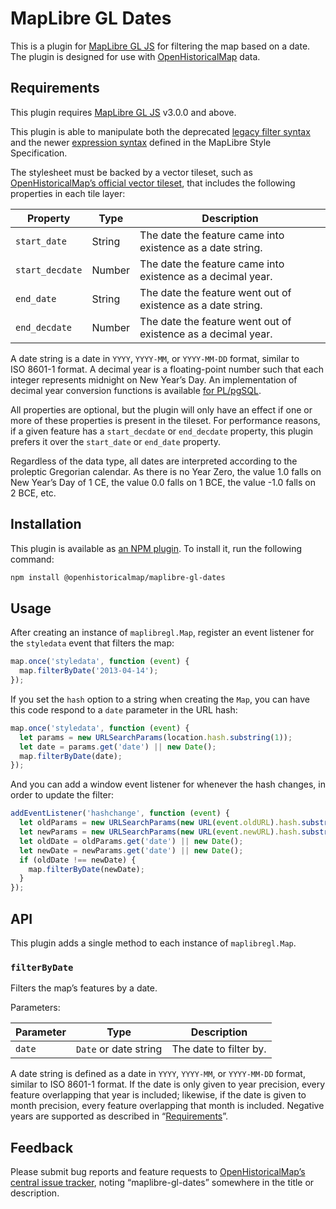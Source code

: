 # MapLibre GL Dates

This is a plugin for [MapLibre GL JS](https://github.com/maplibre/maplibre-gl-js/) for filtering the map based on a date. The plugin is designed for use with [OpenHistoricalMap](https://www.openhistoricalmap.org/) data.

## Requirements

This plugin requires [MapLibre GL JS](https://github.com/maplibre/maplibre-gl-js/) v3.0.0 and above.

This plugin is able to manipulate both the deprecated [legacy filter syntax](https://maplibre.org/maplibre-style-spec/deprecations/#other-filter) and the newer [expression syntax](https://maplibre.org/maplibre-style-spec/expressions/) defined in the MapLibre Style Specification.

The stylesheet must be backed by a vector tileset, such as [OpenHistoricalMap’s official vector tileset](https://wiki.openstreetmap.org/wiki/OpenHistoricalMap/Reuse#Vector_tiles_and_stylesheets), that includes the following properties in each tile layer:

Property | Type | Description
----|----|----
`start_date` | String | The date the feature came into existence as a date string.
`start_decdate` | Number | The date the feature came into existence as a decimal year.
`end_date` | String | The date the feature went out of existence as a date string.
`end_decdate` | Number | The date the feature went out of existence as a decimal year.

A date string is a date in `YYYY`, `YYYY-MM`, or `YYYY-MM-DD` format, similar to ISO&nbsp;8601-1 format. A decimal year is a floating-point number such that each integer represents midnight on New Year’s Day. An implementation of decimal year conversion functions is available [for PL/pgSQL](https://github.com/OpenHistoricalMap/DateFunctions-plpgsql/).

All properties are optional, but the plugin will only have an effect if one or more of these properties is present in the tileset. For performance reasons, if a given feature has a `start_decdate` or `end_decdate` property, this plugin prefers it over the `start_date` or `end_date` property.

Regardless of the data type, all dates are interpreted according to the proleptic Gregorian calendar. As there is no Year Zero, the value 1.0 falls on New Year’s Day of 1&nbsp;CE, the value 0.0 falls on 1&nbsp;BCE, the value -1.0 falls on 2&nbsp;BCE, etc.

## Installation

This plugin is available as [an NPM plugin](https://www.npmjs.com/package/@openhistoricalmap/maplibre-gl-dates). To install it, run the following command:

```bash
npm install @openhistoricalmap/maplibre-gl-dates
```

## Usage

After creating an instance of `maplibregl.Map`, register an event listener for the `styledata` event that filters the map: 

```js
map.once('styledata', function (event) {
  map.filterByDate('2013-04-14');
});
```

If you set the `hash` option to a string when creating the `Map`, you can have this code respond to a `date` parameter in the URL hash:

```js
map.once('styledata', function (event) {
  let params = new URLSearchParams(location.hash.substring(1));
  let date = params.get('date') || new Date();
  map.filterByDate(date);
});
```

And you can add a window event listener for whenever the hash changes, in order to update the filter:

```js
addEventListener('hashchange', function (event) {
  let oldParams = new URLSearchParams(new URL(event.oldURL).hash.substring(1));
  let newParams = new URLSearchParams(new URL(event.newURL).hash.substring(1));
  let oldDate = oldParams.get('date') || new Date();
  let newDate = newParams.get('date') || new Date();
  if (oldDate !== newDate) {
    map.filterByDate(newDate);
  }
});
```

## API

This plugin adds a single method to each instance of `maplibregl.Map`.

### `filterByDate`

Filters the map’s features by a date.

Parameters:

Parameter | Type | Description
----|----|----
`date` | `Date` or date string | The date to filter by.

A date string is defined as a date in `YYYY`, `YYYY-MM`, or `YYYY-MM-DD` format, similar to ISO&nbsp;8601-1 format. If the date is only given to year precision, every feature overlapping that year is included; likewise, if the date is given to month precision, every feature overlapping that month is included. Negative years are supported as described in “[Requirements](#requirements)”.

## Feedback

Please submit bug reports and feature requests to [OpenHistoricalMap’s central issue tracker](https://github.com/OpenHistoricalMap/issues/issues/), noting “maplibre-gl-dates” somewhere in the title or description. 
